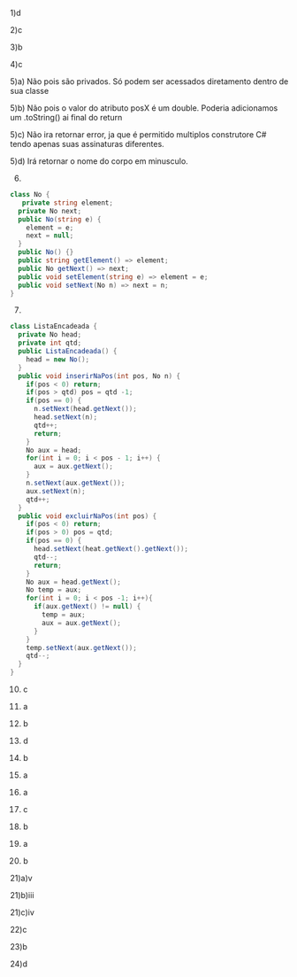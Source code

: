 1)d

2)c

3)b 

4)c

5)a) Não pois são privados. Só podem ser acessados diretamento dentro de sua classe

5)b) Não pois o valor do atributo posX é um double.  Poderia adicionamos um .toString() ai final do return

5)c) Não ira retornar error, ja que é permitido multiplos construtore C# tendo apenas suas assinaturas diferentes.

5)d) Irá retornar o nome do corpo em minusculo.

6)
```c#
class No {
   private string element;
  private No next;
  public No(string e) {
    element = e;
    next = null;
  }
  public No() {}
  public string getElement() => element;
  public No getNext() => next;
  public void setElement(string e) => element = e;
  public void setNext(No n) => next = n;
}
```

7)
```c#
class ListaEncadeada {
  private No head;
  private int qtd;
  public ListaEncadeada() {
    head = new No();
  }
  public void inserirNaPos(int pos, No n) {
    if(pos < 0) return;
    if(pos > qtd) pos = qtd -1;
    if(pos == 0) {
      n.setNext(head.getNext());
      head.setNext(n);
      qtd++;
      return;
    }
    No aux = head;
    for(int i = 0; i < pos - 1; i++) {
      aux = aux.getNext();
    } 
    n.setNext(aux.getNext());
    aux.setNext(n);
    qtd++;
  }
  public void excluirNaPos(int pos) {
    if(pos < 0) return;
    if(pos > 0) pos = qtd;
    if(pos == 0) {
      head.setNext(heat.getNext().getNext());
      qtd--;
      return;
    }
    No aux = head.getNext();
    No temp = aux;
    for(int i = 0; i < pos -1; i++){
      if(aux.getNext() != null) {
        temp = aux;   
        aux = aux.getNext();
      }
    } 
    temp.setNext(aux.getNext());
    qtd--;
  }
}
```
10) c

11) a

12) b  

13) d

14) b

15) a

16) a

17) c

18) b

19) a

20) b

21)a)v

21)b)iii

21)c)iv

22)c

23)b

24)d
